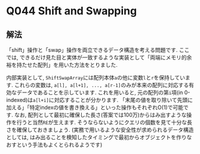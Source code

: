 # Q044 Shift and Swapping

## 解法
「shift」操作と「swap」操作を両立できるデータ構造を考える問題です. ここでは, できるだけ見た目と実体が一致するような実装として「両端にメモリ的余裕を持たせた配列」を用いた方法をとりました.

内部実装として, `ShiftSwapArray`には配列本体`a`の他に変数`l`と`r`を保持しています. これらの変数は, `a[l], a[l+1], ..., a[r-1]`のみが本来の配列に対応する有効なデータであることを示しています. これを用いると, 元の配列の第`i`項(in 0-indexed)は`a[l+i]`に対応することが分かります. 「末尾の値を取り除いて先頭に加える」「特定indexの値を書き換える」といった操作もそれぞれO(1)で可能です.
なお, 配列として最初に確保した長さ(答案では100万)からはみ出すような操作を行うと当然`RE`が生えます. そうならないようにクエリの個数を見て十分な長さを確保しておきましょう. (実務で用いるような安全性が求められるデータ構造としては, はみ出ることを検知したタイミングで最初からオブジェクトを作りなおすという手法もよくとられるようです)
